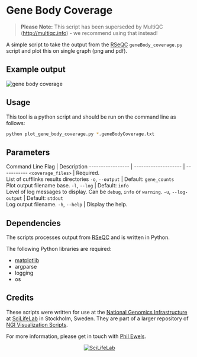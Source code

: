 # Gene Body Coverage

> **Please Note:** This script has been superseded by
> MultiQC (http://multiqc.info) - we recommend using that instead!

A simple script to take the output from the
[RSeQC](http://rseqc.sourceforge.net/#genebody-coverage-py)
`geneBody_coverage.py` script and plot this on single graph (png and pdf).

## Example output
![gene body coverage](../../examples/geneBodyCoverage.png)

## Usage
This tool is a python script and should be run on the command line as follows:

```bash
python plot_gene_body_coverage.py *.geneBodyCoverage.txt
```

## Parameters

Command Line Flag | Description
----------------- | -------------------- | -----------
`<coverage_files>` | Required.<br>List of cufflinks results directories
`-o`, `--output` | Default: `gene_counts`<br>Plot output filename base.
`-l`, `--log` | Default: `info`<br>Level of log messages to display. Can be `debug`, `info` or `warning`.
`-u`, `--log-output` | Default: `stdout`<br>Log output filename.
`-h`, `--help` | Display the help.

## Dependencies
The scripts processes output from
[RSeQC](http://rseqc.sourceforge.net/#genebody-coverage-py) and is written
in Python.

The following Python libraries are required:

* [matplotlib](http://matplotlib.org/)
* argparse
* logging
* os

## Credits
These scripts were written for use at the
[National Genomics Infrastructure](https://portal.scilifelab.se/genomics/)
at [SciLifeLab](http://www.scilifelab.se/) in Stockholm, Sweden. They are
part of a larger repository of
[NGI Visualization Scripts](https://github.com/SciLifeLab/ngi_visualizations).

For more information, please get in touch with
[Phil Ewels](https://github.com/ewels).

<p align="center"><a href="http://www.scilifelab.se/" target="_blank"><img src="../../examples/SciLifeLab_logo.png" title="SciLifeLab"></a></p>
